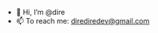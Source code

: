 - 👋 Hi, I’m @dire
- 📫 To reach me: dirediredev@gmail.com

<!---
dire/dire is a ✨ special ✨ repository because its `README.md` (this file) appears on your GitHub profile.
You can click the Preview link to take a look at your changes.
--->
